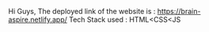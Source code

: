 Hi Guys,
The deployed link of the website is : https://brain-aspire.netlify.app/
Tech Stack used : HTML<CSS<JS
